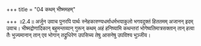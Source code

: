 +++
title = "04 कथम् भीष्ममहम्"

+++
॥2.4॥ अर्जुन उवाच पुनरपि पार्थः स्नेहकारुण्यधर्माधर्मभयाकुलो भगवदुक्तं
हिततमम् अजानन् इदम् उवाच। भीष्मद्रोणादिकान् बहुमन्तव्यान् गुरून् कथम्
अहं हनिष्यामि कथन्तरां भोगेष्वतिमात्रसक्तान् तान् हत्वा तैः भुज्यमानान्
तान् एव भोगान् तद्रुधिरेण उपसिच्य तेषु आसनेषु उपविश्य भुञ्जीय।  
